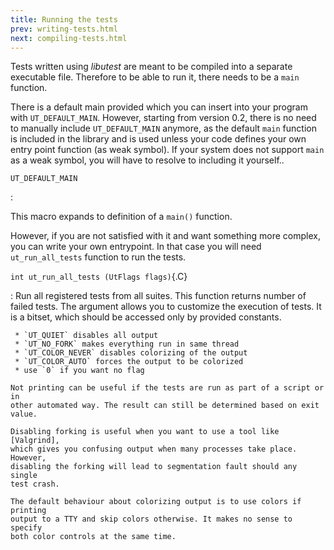 ```yaml
---
title: Running the tests
prev: writing-tests.html
next: compiling-tests.html
---
```


Tests written using *libutest* are meant to be compiled into a separate
executable file. Therefore to be able to run it, there needs to be a `main`
function.

There is a default main provided which you can insert into your program with
`UT_DEFAULT_MAIN`. However, starting from version 0.2, there is no need
to manually include `UT_DEFAULT_MAIN` anymore, as the default `main` function
is included in the library and is used unless your code defines your own entry
point function (as weak symbol). If your system does not support `main` as a
weak symbol, you will have to resolve to including it yourself..

`UT_DEFAULT_MAIN`

:   <p>This macro expands to definition of a `main()` function.</p>

However, if you are not satisfied with it and want something more complex, you
can write your own entrypoint. In that case you will need `ut_run_all_tests`
function to run the tests.

`int ut_run_all_tests (UtFlags flags)`{.C}

:   Run all registered tests from all suites. This function returns number of
    failed tests. The argument allows you to customize the execution of tests.
    It is a bitset, which should be accessed only by provided constants.

     * `UT_QUIET` disables all output
     * `UT_NO_FORK` makes everything run in same thread
     * `UT_COLOR_NEVER` disables colorizing of the output
     * `UT_COLOR_AUTO` forces the output to be colorized
     * use `0` if you want no flag

    Not printing can be useful if the tests are run as part of a script or in
    other automated way. The result can still be determined based on exit
    value.

    Disabling forking is useful when you want to use a tool like [Valgrind],
    which gives you confusing output when many processes take place. However,
    disabling the forking will lead to segmentation fault should any single
    test crash.

    The default behaviour about colorizing output is to use colors if printing
    output to a TTY and skip colors otherwise. It makes no sense to specify
    both color controls at the same time.

[Valgrind]: http://www.valgrind.org/
